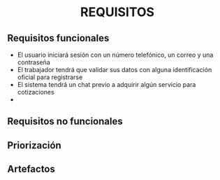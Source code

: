 ﻿<center><h1>REQUISITOS</h1></center>

## Requisitos funcionales        

 - El usuario iniciará sesión con un número telefónico, un correo y una contraseña
 - El trabajador tendrá que validar sus datos con alguna identificación oficial para registrarse
 - El sistema tendrá un chat previo a adquirir algún servicio para cotizaciones
 - 

 

## Requisitos no funcionales

## Priorización

## Artefactos

<!--stackedit_data:
eyJoaXN0b3J5IjpbLTE3MTM5MjU4NjgsLTE3Nzc1ODk2NF19
-->